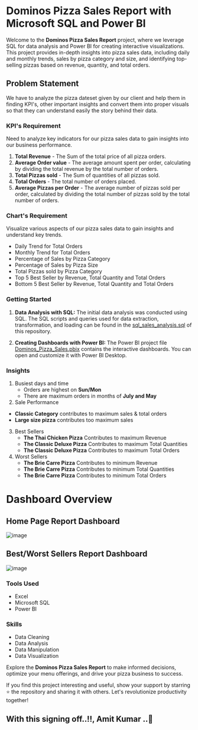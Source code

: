 # Dominos Pizza Sales Report with Microsoft SQL and Power BI

Welcome to the **Dominos Pizza Sales Report** project, where we leverage SQL for data analysis and Power BI for creating interactive visualizations. This project provides in-depth insights into pizza sales data, including daily and monthly trends, sales by pizza category and size, and identifying top-selling pizzas based on revenue, quantity, and total orders.

## Problem Statement
We have to analyze the pizza dateset given by our client and help them in finding KPI's, other important insights and convert them into proper visuals so that they can understand easily
the story behind their data.

### KPI's Requirement

Need to analyze key indicators for our pizza sales data to gain insights into our business performance.

1. **Total Revenue** - The Sum of the total price of all pizza orders.
2. **Average Order value** - The average amount spent per order, calculating by dividing the total revenue by the total number of orders.
3. **Total Pizzas sold** - The Sum of quantities of all pizzas sold.
4. **Total Orders** - The total number of orders placed.
5. **Average Pizzas per Order** - The average number of pizzas sold per order, calculated by dividing the total number of pizzas sold by the total number of orders.
  
### Chart's Requirement
Visualize various aspects of our pizza sales data to gain insights and understand key trends.
- Daily Trend for Total Orders
- Monthly Trend for Total Orders
- Percentage of Sales by Pizza Category
- Percentage of Sales by Pizza Size
- Total Pizzas sold by Pizza Category
- Top 5 Best Seller by Revenue, Total Quantity and Total Orders
- Bottom 5 Best Seller by Revenue, Total Quantity and Total Orders

### Getting Started
1. **Data Analysis with SQL:**
The initial data analysis was conducted using SQL. The SQL scripts and queries used for data extraction, transformation, and loading can be found in the [sql_sales_analysis.sql](https://github.com/amitkumargoyal1990/SQL_PowerBI_Project-Pizza-Sales-Report/blob/main/SQLQuery_Dominos_Pizza_Sales.sql) of this repository.

2. **Creating Dashboards with Power BI:**
The Power BI project file [Dominos_Pizza_Sales.pbix](https://github.com/amitkumargoyal1990/SQL_PowerBI_Project-Pizza-Sales-Report/blob/main/Dominos_Pizza_Sales.pbix) contains the interactive dashboards. You can open and customize it with Power BI Desktop.
 
### Insights
1. Busiest days and time
   - Orders are highest on **Sun/Mon**
   - There are maximum orders in months of **July and May**
2. Sale Performance
  - **Classic Category** contributes to maximum sales & total orders
  - **Large size pizza** contributes too maximum sales
3. Best Sellers
   - **The Thai Chicken Pizza** Contributes to maximum Revenue
   - **The Classic Deluxe Pizza** Contributes to maximum Total Quantities
   - **The Classic Deluxe Pizza** Contributes to maximum Total Orders
4. Worst Sellers
   - **The Brie Carre Pizza** Contributes to minimum Revenue
   - **The Brie Carre Pizza** Contributes to minimum Total Quantities
   - **The Brie Carre Pizza** Contributes to minimum Total Orders


# Dashboard Overview

## Home Page Report Dashboard
![image](https://github.com/amitkumargoyal1990/SQL_PowerBI_Project-Pizza-Sales-Report/assets/90434295/5e4304b6-001d-45d2-bcc1-139bad0ba97d)


## Best/Worst Sellers Report Dashboard
![image](https://github.com/amitkumargoyal1990/SQL_PowerBI_Project-Pizza-Sales-Report/assets/90434295/14a944c8-5e60-48ac-a8f3-ea636e6fd1e5)


### Tools Used
- Excel
- Microsoft SQL
- Power BI

### Skills
- Data Cleaning
- Data Analysis
- Data Manipulation
- Data Visualization


Explore the **Dominos Pizza Sales Report** to make informed decisions, optimize your menu offerings, and drive your pizza business to success.

If you find this project interesting and useful, show your support by starring ⭐ the repository and sharing it with others. Let's revolutionize productivity together!

## With this signing off..!!, Amit Kumar ..🤞
